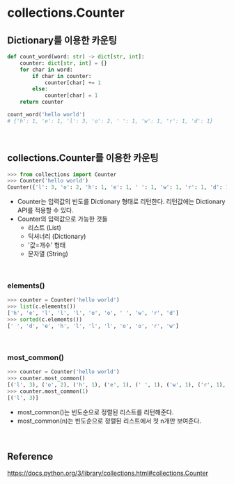 # collections.Counter

## Dictionary를 이용한 카운팅

```python
def count_word(word: str) -> dict[str, int]:
    counter: dict[str, int] = {}
    for char in word:
        if char in counter:
            counter[char] += 1
        else:
            counter[char] = 1
    return counter

count_word('hello world')
# {'h': 1, 'e': 1, 'l': 3, 'o': 2, ' ': 1, 'w': 1, 'r': 1, 'd': 1}
```

<br>

## collections.Counter를 이용한 카운팅

```python
>>> from collections import Counter
>>> Counter('hello world')
Counter({'l': 3, 'o': 2, 'h': 1, 'e': 1, ' ': 1, 'w': 1, 'r': 1, 'd': 1})
```

-   Counter는 입력값의 빈도를 Dictionary 형태로 리턴한다. 리턴값에는 Dictionary API를 적용할 수 있다.
-   Counter의 입력값으로 가능한 것들
    -   리스트 (List)
    -   딕셔너리 (Dictionary)
    -   '값=개수' 형태
    -   문자열 (String)

<br>

### elements()

```python
>>> counter = Counter('hello world')
>>> list(c.elements())
['h', 'e', 'l', 'l', 'l', 'o', 'o', ' ', 'w', 'r', 'd']
>>> sorted(c.elements())
[' ', 'd', 'e', 'h', 'l', 'l', 'l', 'o', 'o', 'r', 'w']
```

<br>

### most_common()

```python
>>> counter = Counter('hello world')
>>> counter.most_common()
[('l', 3), ('o', 2), ('h', 1), ('e', 1), (' ', 1), ('w', 1), ('r', 1), ('d', 1)]
>>> counter.most_common(1)
[('l', 3)]
```

-   most_common()는 빈도순으로 정렬된 리스트를 리턴해준다.
-   most_common(n)는 빈도순으로 정렬된 리스트에서 첫 n개만 보여준다.

<br>

## Reference

https://docs.python.org/3/library/collections.html#collections.Counter
